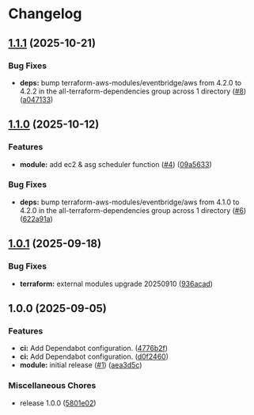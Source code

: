 # Changelog

## [1.1.1](https://github.com/gocloudLa/terraform-aws-wrapper-service-scheduler/compare/v1.1.0...v1.1.1) (2025-10-21)


### Bug Fixes

* **deps:** bump terraform-aws-modules/eventbridge/aws from 4.2.0 to 4.2.2 in the all-terraform-dependencies group across 1 directory ([#8](https://github.com/gocloudLa/terraform-aws-wrapper-service-scheduler/issues/8)) ([a047133](https://github.com/gocloudLa/terraform-aws-wrapper-service-scheduler/commit/a047133fd9fec6f5c407515c7f8ccd17e036ffbc))

## [1.1.0](https://github.com/gocloudLa/terraform-aws-wrapper-service-scheduler/compare/v1.0.1...v1.1.0) (2025-10-12)


### Features

* **module:** add ec2 & asg scheduler function ([#4](https://github.com/gocloudLa/terraform-aws-wrapper-service-scheduler/issues/4)) ([09a5633](https://github.com/gocloudLa/terraform-aws-wrapper-service-scheduler/commit/09a5633c679e2d61db9fded760340076824b42ec))


### Bug Fixes

* **deps:** bump terraform-aws-modules/eventbridge/aws from 4.1.0 to 4.2.0 in the all-terraform-dependencies group across 1 directory ([#6](https://github.com/gocloudLa/terraform-aws-wrapper-service-scheduler/issues/6)) ([622a91a](https://github.com/gocloudLa/terraform-aws-wrapper-service-scheduler/commit/622a91acbb675a6b9f9763473031c6500da076f9))

## [1.0.1](https://github.com/gocloudLa/terraform-aws-wrapper-service-scheduler/compare/v1.0.0...v1.0.1) (2025-09-18)


### Bug Fixes

* **terraform:** external modules upgrade 20250910 ([936acad](https://github.com/gocloudLa/terraform-aws-wrapper-service-scheduler/commit/936acadc34bd869781362662414e3520275e9c71))

## 1.0.0 (2025-09-05)


### Features

* **ci:** Add Dependabot configuration. ([4776b2f](https://github.com/gocloudLa/terraform-aws-wrapper-service-scheduler/commit/4776b2f5476e70053cc104637a21e9da6c51f905))
* **ci:** Add Dependabot configuration. ([d0f2460](https://github.com/gocloudLa/terraform-aws-wrapper-service-scheduler/commit/d0f24603f55470b2257e8b53d18b37ed708ceca3))
* **module:** initial release ([#1](https://github.com/gocloudLa/terraform-aws-wrapper-service-scheduler/issues/1)) ([aea3d5c](https://github.com/gocloudLa/terraform-aws-wrapper-service-scheduler/commit/aea3d5c543d482ba86ab3d7211f579d4d8760496))


### Miscellaneous Chores

* release 1.0.0 ([5801e02](https://github.com/gocloudLa/terraform-aws-wrapper-service-scheduler/commit/5801e02ec786dc3a7e1a67bc3a80dadbad093dab))
